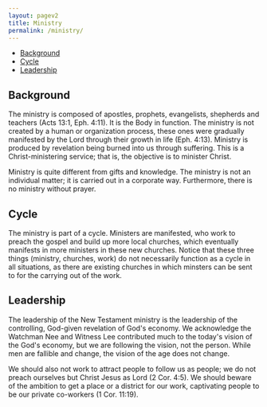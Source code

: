 ```yaml
---
layout: pagev2
title: Ministry
permalink: /ministry/
---
```

- [Background](#background)
- [Cycle](#cycle)
- [Leadership](#leadership)

## Background

The ministry is composed of apostles, prophets, evangelists, shepherds and teachers (Acts 13:1, Eph. 4:11). It is the Body in function. The ministry is not created by a human or organization process, these ones were gradually manifested by the Lord through their growth in life (Eph. 4:13). Ministry is produced by revelation being burned into us through suffering. This is a Christ-ministering service; that is, the objective is to minister Christ.

Ministry is quite different from gifts and knowledge. The ministry is not an individual matter; it is carried out in a corporate way. Furthermore, there is no ministry without prayer.

## Cycle

The ministry is part of a cycle. Ministers are manifested, who work to preach the gospel and build up more local churches, which eventually manifests in more ministers in these new churches. Notice that these three things (ministry, churches, work) do not necessarily function as a cycle in all situations, as there are existing churches in which minsters can be sent to for the carrying out of the work.

## Leadership

The leadership of the New Testament ministry is the leadership of the controlling, God-given revelation of God's economy. We acknowledge the Watchman Nee and Witness Lee contributed much to the today's vision of the God's economy, but we are following the vision, not the person. While men are fallible and change, the vision of the age does not change.

We should also not work to attract people to follow us as people; we do not preach ourselves but Christ Jesus as Lord (2 Cor. 4:5). We should beware of the ambition to get a place or a district for our work, captivating people to be our private co-workers (1 Cor. 11:19).